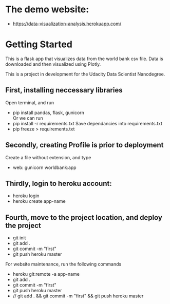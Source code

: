 # The demo website: 
- https://data-visualization-analysis.herokuapp.com/

# Getting Started
This is a flask app that visualizes data from the world bank csv file. Data is downloaded and then visualized using Plotly.

This is a project in development for the Udacity Data Scientist Nanodegree.

## First, installing neccessary libraries
Open terminal, and run 
  - pip install pandas, flask, gunicorn  
Or we can run
  - pip install -r requirements.txt
Save dependancies into requirements.txt
  - pip freeze > requirements.txt

## Secondly, creating Profile is prior to deployment
Create a file without extension, and type
  - web: gunicorn worldbank:app

## Thirdly, login to heroku account:
- heroku login
- heroku create app-name

## Fourth, move to the project location, and deploy the project
- git init
- git add .
- git commit -m "first"
- git push heroku master


For website maintenance, run the following commands
- heroku git:remote -a app-name
- git add .
- git commit -m "first"
- git push heroku master
- // git add . && git commit -m "first" && git push heroku master
